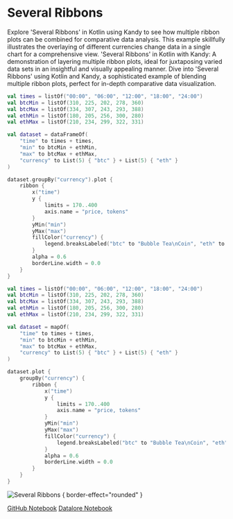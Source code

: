 # Several Ribbons

<web-summary>
Explore 'Several Ribbons' in Kotlin using Kandy to see how multiple ribbon plots can be combined for comparative data analysis.
This example skillfully illustrates the overlaying of different currencies change data in a single chart for a comprehensive view.
</web-summary>

<card-summary>
'Several Ribbons' in Kotlin with Kandy: A demonstration of layering multiple ribbon plots, ideal for juxtaposing varied data sets in an insightful and visually appealing manner.
</card-summary>

<link-summary>
Dive into 'Several Ribbons' using Kotlin and Kandy, a sophisticated example of blending multiple ribbon plots, perfect for in-depth comparative data visualization.
</link-summary>


<!---IMPORT org.jetbrains.kotlinx.kandy.letsplot.samples.Ribbon-->

<!---FUN ribbon_grouped-->
<tabs>
<tab title="Dataframe">

```kotlin
val times = listOf("00:00", "06:00", "12:00", "18:00", "24:00")
val btcMin = listOf(310, 225, 202, 278, 360)
val btcMax = listOf(334, 307, 243, 293, 388)
val ethMin = listOf(180, 205, 256, 300, 280)
val ethMax = listOf(210, 234, 299, 322, 331)

val dataset = dataFrameOf(
    "time" to times + times,
    "min" to btcMin + ethMin,
    "max" to btcMax + ethMax,
    "currency" to List(5) { "btc" } + List(5) { "eth" }
)

dataset.groupBy("currency").plot {
    ribbon {
        x("time")
        y {
            limits = 170..400
            axis.name = "price, tokens"
        }
        yMin("min")
        yMax("max")
        fillColor("currency") {
            legend.breaksLabeled("btc" to "Bubble Tea\nCoin", "eth" to "E-Traders\nHedgehogs")
        }
        alpha = 0.6
        borderLine.width = 0.0
    }
}
```

</tab>
<tab title="Collections">

```kotlin
val times = listOf("00:00", "06:00", "12:00", "18:00", "24:00")
val btcMin = listOf(310, 225, 202, 278, 360)
val btcMax = listOf(334, 307, 243, 293, 388)
val ethMin = listOf(180, 205, 256, 300, 280)
val ethMax = listOf(210, 234, 299, 322, 331)

val dataset = mapOf(
    "time" to times + times,
    "min" to btcMin + ethMin,
    "max" to btcMax + ethMax,
    "currency" to List(5) { "btc" } + List(5) { "eth" }
)

dataset.plot {
    groupBy("currency") {
        ribbon {
            x("time")
            y {
                limits = 170..400
                axis.name = "price, tokens"
            }
            yMin("min")
            yMax("max")
            fillColor("currency") {
                legend.breaksLabeled("btc" to "Bubble Tea\nCoin", "eth" to "E-Traders\nHedgehogs")
            }
            alpha = 0.6
            borderLine.width = 0.0
        }
    }
}
```

</tab></tabs>
<!---END-->

![Several Ribbons](ribbon_grouped.svg) { border-effect="rounded" }

<seealso style="cards">
       <category ref="example-ktnb">
           <a href="https://github.com/Kotlin/kandy/blob/main/examples/notebooks/lets-plot/samples/ribbon/ribbon_grouped.ipynb" summary="View the notebook on our GitHub repository">GitHub Notebook</a>
           <a href="https://datalore.jetbrains.com/report/static/KQKedA4jDrKu63O53gEN0z/a7ZjlJrHqOFTCgVylDfdlL" summary="Experiment with this example on Datalore">Datalore Notebook</a>
       </category>
</seealso>
